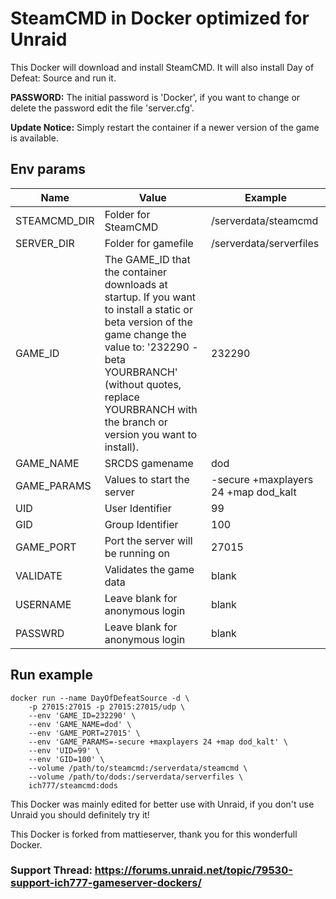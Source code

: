 # SteamCMD in Docker optimized for Unraid
This Docker will download and install SteamCMD. It will also install Day of Defeat: Source and run it.

**PASSWORD:** The initial password is 'Docker', if you want to change or delete the password edit the file 'server.cfg'.

**Update Notice:** Simply restart the container if a newer version of the game is available.

## Env params
| Name | Value | Example |
| --- | --- | --- |
| STEAMCMD_DIR | Folder for SteamCMD | /serverdata/steamcmd |
| SERVER_DIR | Folder for gamefile | /serverdata/serverfiles |
| GAME_ID | The GAME_ID that the container downloads at startup. If you want to install a static or beta version of the game change the value to: '232290 -beta YOURBRANCH' (without quotes, replace YOURBRANCH with the branch or version you want to install). | 232290 |
| GAME_NAME | SRCDS gamename | dod |
| GAME_PARAMS | Values to start the server | -secure +maxplayers 24 +map dod_kalt |
| UID | User Identifier | 99 |
| GID | Group Identifier | 100 |
| GAME_PORT | Port the server will be running on | 27015 |
| VALIDATE | Validates the game data | blank |
| USERNAME | Leave blank for anonymous login | blank |
| PASSWRD | Leave blank for anonymous login | blank |

## Run example
```
docker run --name DayOfDefeatSource -d \
	-p 27015:27015 -p 27015:27015/udp \
	--env 'GAME_ID=232290' \
	--env 'GAME_NAME=dod' \
	--env 'GAME_PORT=27015' \
	--env 'GAME_PARAMS=-secure +maxplayers 24 +map dod_kalt' \
	--env 'UID=99' \
	--env 'GID=100' \
	--volume /path/to/steamcmd:/serverdata/steamcmd \
	--volume /path/to/dods:/serverdata/serverfiles \
	ich777/steamcmd:dods
```

This Docker was mainly edited for better use with Unraid, if you don't use Unraid you should definitely try it!


This Docker is forked from mattieserver, thank you for this wonderfull Docker.

### Support Thread: https://forums.unraid.net/topic/79530-support-ich777-gameserver-dockers/